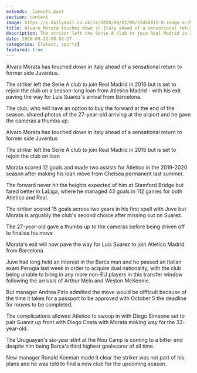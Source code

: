 ```yaml
---
extends: _layouts.post
section: content
image: https://i.dailymail.co.uk/1s/2020/09/22/00/33458812-0-image-a-39_1600731914388.jpg 
title: Alvaro Morata touches down in Italy ahead of a sensational return to Juventus 
description: The striker left the Serie A club to join Real Madrid in 2016 but is set to rejoin the club on a season-long loan from Atletico Madrid - with his exit paving the way for Luis Suarezs arrival from Barcelona. 
date: 2020-09-22-00-52-27 
categories: [latest, sports] 
featured: true 
--- 
```

Alvaro Morata has touched down in Italy ahead of a sensational return to former side Juventus.

The striker left the Serie A club to join Real Madrid in 2016 but is set to rejoin the club on a season-long loan from Atletico Madrid - with his exit paving the way for Luis Suarez's arrival from Barcelona.

The club, who will have an option to buy the forward at the end of the season. shared photos of the 27-year-old arriving at the airport and he gave the cameras a thumbs up.

Alvaro Morata has touched down in Italy ahead of a sensational return to former side Juventus

The striker left the Serie A club to join Real Madrid in 2016 but is set to rejoin the club on loan

Morata scored 12 goals and made two assists for Atletico in the 2019-2020 season after making his loan move from Chelsea permanent last summer.

The forward never hit the heights expected of him at Stamford Bridge but fared better in LaLiga, where he managed 43 goals in 112 games for both Atletico and Real.

The striker scored 15 goals across two years in his first spell with Juve but Morata is arguably the club's second choice after missing out on Suarez. 

The 27-year-old gave a thumbs up to the cameras before being driven off to finalise his move

Morata's exit will now pave the way for Luis Suarez to join Atletico Madrid from Barcelona

Juve had long held an interest in the Barca man and he passed an Italian exam Perugia last week in order to acquire dual nationality, with the club being unable to bring in any more non-EU players in this transfer window following the arrivals of Arthur Melo and Weston McKennie. 

But manager Andrea Pirlo admitted the move would be difficult because of the time it takes for a passport to be approved with October 5 the deadline for moves to be completed.

The complications allowed Atletico to swoop in with Diego Simeone set to pair Suarez up front with Diego Costa with Morata making way for the 33-year-old.

The Uruguayan's six-year stint at the Nou Camp is coming to a bitter end despite him being Barca's third highest goalscorer of all time.

New manager Ronald Koeman made it clear the striker was not part of his plans and he was told to find a new club for the upcoming season. 

